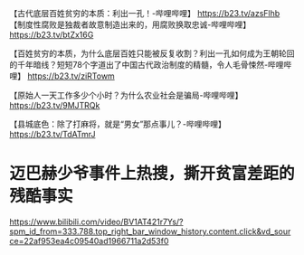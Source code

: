 【古代底层百姓贫穷的本质：利出一孔！-哔哩哔哩】 https://b23.tv/azsFlhb
【制度性腐败是独裁者故意制造出来的，用腐败换取忠诚-哔哩哔哩】 https://b23.tv/btZx16G

【百姓贫穷的本质，为什么底层百姓只能被反复收割？利出一孔如何成为王朝轮回的千年暗线？短短78个字道出了中国古代政治制度的精髓，令人毛骨悚然-哔哩哔哩】 https://b23.tv/ziRTowm

【原始人一天工作多少个小时？为什么农业社会是骗局-哔哩哔哩】 https://b23.tv/9MJTRQk

【县城底色：除了打麻将，就是“男女”那点事儿？-哔哩哔哩】 https://b23.tv/TdATmrJ

# 迈巴赫少爷事件上热搜，撕开贫富差距的残酷事实
https://www.bilibili.com/video/BV1AT421r7Ys/?spm_id_from=333.788.top_right_bar_window_history.content.click&vd_source=22af953ea4c09540ad1966711a2d53f0
